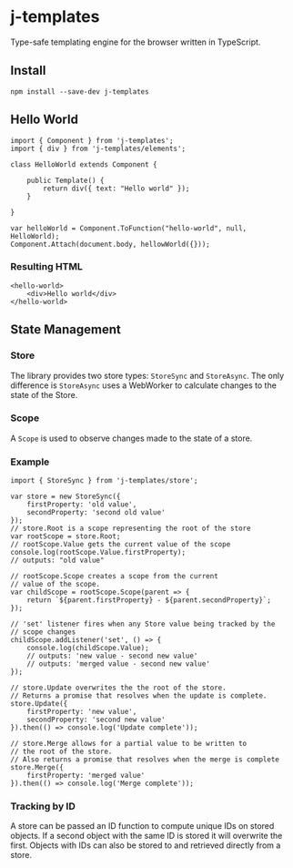 # j-templates
Type-safe templating engine for the browser written in TypeScript.
## Install
```
npm install --save-dev j-templates
```
## Hello World
```
import { Component } from 'j-templates';
import { div } from 'j-templates/elements';

class HelloWorld extends Component {

    public Template() {
        return div({ text: "Hello world" });
    }

}

var helloWorld = Component.ToFunction("hello-world", null, HelloWorld);
Component.Attach(document.body, hellowWorld({}));
```
### Resulting HTML
```
<hello-world>
    <div>Hello world</div>
</hello-world>
```
## State Management
### Store
The library provides two store types: `StoreSync` and `StoreAsync`. The only difference is `StoreAsync` uses a WebWorker to calculate changes to the state of the Store.
### Scope
A `Scope` is used to observe changes made to the state of a store.
### Example
```
import { StoreSync } from 'j-templates/store';

var store = new StoreSync({ 
    firstProperty: 'old value',
    secondProperty: 'second old value'
});
// store.Root is a scope representing the root of the store
var rootScope = store.Root;
// rootScope.Value gets the current value of the scope
console.log(rootScope.Value.firstProperty);
// outputs: "old value"

// rootScope.Scope creates a scope from the current
// value of the scope.
var childScope = rootScope.Scope(parent => {
    return `${parent.firstProperty} - ${parent.secondProperty}`;
});

// 'set' listener fires when any Store value being tracked by the 
// scope changes
childScope.addListener('set', () => {
    console.log(childScope.Value); 
    // outputs: 'new value - second new value'
    // outputs: 'merged value - second new value'
});

// store.Update overwrites the the root of the store.
// Returns a promise that resolves when the update is complete.
store.Update({ 
    firstProperty: 'new value',
    secondProperty: 'second new value'
}).then(() => console.log('Update complete'));

// store.Merge allows for a partial value to be written to
// the root of the store.
// Also returns a promise that resolves when the merge is complete
store.Merge({
    firstProperty: 'merged value'
}).then(() => console.log('Merge complete'));
```
### Tracking by ID
A store can be passed an ID function to compute unique IDs on stored objects. If a second object with the same ID is stored it will overwrite the first. Objects with IDs can also be stored to and retrieved directly from a store.